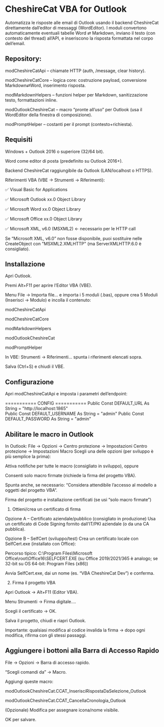 # CheshireCat VBA for Outlook

Automatizza le risposte alle email di Outlook usando il backend CheshireCat direttamente dall’editor di messaggi (WordEditor).
I moduli convertono automaticamente eventuali tabelle Word ⇄ Markdown, inviano il testo (con contesto del thread) all’API, e inseriscono la risposta formattata nel corpo dell’email.

## Repository:

modCheshireCatApi – chiamate HTTP (auth, /message, clear history).

modCheshireCatCore – logica core: costruzione payload, conversione Markdown⇄Word, inserimento risposta.

modMarkdownHelpers – funzioni helper per Markdown, sanitizzazione testo, formattazioni inline.

modOutlookCheshireCat – macro “pronte all’uso” per Outlook (usa il WordEditor della finestra di composizione).

modPromptHelper – costanti per il prompt (contesto+richiesta).

## Requisiti

Windows + Outlook 2016 o superiore (32/64 bit).

Word come editor di posta (predefinito su Outlook 2016+).

Backend CheshireCat raggiungibile da Outlook (LAN/localhost o HTTPS).

Riferimenti VBA (VBE → Strumenti → Riferimenti):

✅ Visual Basic for Applications

✅ Microsoft Outlook xx.0 Object Library

✅ Microsoft Word xx.0 Object Library

✅ Microsoft Office xx.0 Object Library

✅ Microsoft XML, v6.0 (MSXML2) ← necessario per le HTTP call

Se “Microsoft XML, v6.0” non fosse disponibile, puoi sostituire nelle CreateObject con "MSXML2.XMLHTTP" (ma ServerXMLHTTP.6.0 è consigliato).

## Installazione

Apri Outlook.

Premi Alt+F11 per aprire l’Editor VBA (VBE).

Menu File → Importa file… e importa i 5 moduli (.bas), oppure crea 5 Moduli (Inserisci → Modulo) e incolla il contenuto:

modCheshireCatApi

modCheshireCatCore

modMarkdownHelpers

modOutlookCheshireCat

modPromptHelper

In VBE: Strumenti → Riferimenti… spunta i riferimenti elencati sopra.

Salva (Ctrl+S) e chiudi il VBE.

## Configurazione

Apri modCheshireCatApi e imposta i parametri dell’endpoint:

=========== CONFIG ===========
Public Const DEFAULT_URL As String = "http://localhost:1865"  
Public Const DEFAULT_USERNAME As String = "admin"
Public Const DEFAULT_PASSWORD As String = "admin"

## Abilitare le macro in Outlook

In Outlook: File → Opzioni → Centro protezione → Impostazioni Centro protezione → Impostazioni Macro
Scegli una delle opzioni (per sviluppo è più semplice la prima):

Attiva notifiche per tutte le macro (consigliato in sviluppo), oppure

Consenti solo macro firmate (richiede la firma del progetto VBA).

Spunta anche, se necessario: “Considera attendibile l’accesso al modello a oggetti del progetto VBA”.

Firma del progetto e installazione certificati (se usi “solo macro firmate”)
1) Ottieni/crea un certificato di firma

Opzione A – Certificato aziendale/pubblico (consigliato in produzione)
Usa un certificato di Code Signing fornito dall’IT/PKI aziendale (o da una CA pubblica).

Opzione B – SelfCert (sviluppo/test)
Crea un certificato locale con SelfCert.exe (installato con Office):

Percorso tipico:
C:\Program Files\Microsoft Office\root\Office16\SELFCERT.EXE
(su Office 2019/2021/365 è analogo; se 32-bit su OS 64-bit: Program Files (x86))

Avvia SelfCert.exe, dai un nome (es. “VBA CheshireCat Dev”) e conferma.

2) Firma il progetto VBA

Apri Outlook → Alt+F11 (Editor VBA).

Menu Strumenti → Firma digitale….

Scegli il certificato → OK.

Salva il progetto, chiudi e riapri Outlook.

Importante: qualsiasi modifica al codice invalida la firma → dopo ogni modifica, rifirma con gli stessi passaggi.


## Aggiungere i bottoni alla Barra di Accesso Rapido

File → Opzioni → Barra di accesso rapido.

“Scegli comandi da” → Macro.

Aggiungi queste macro:

modOutlookCheshireCat.CCAT_InserisciRispostaDaSelezione_Outlook

modOutlookCheshireCat.CCAT_CancellaCronologia_Outlook

(Opzionale) Modifica per assegnare icona/nome visibile.

OK per salvare.


